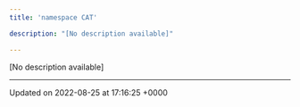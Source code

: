 ```yaml
---
title: 'namespace CAT'

description: "[No description available]"

---
```







[No description available]






-------------------------------

Updated on 2022-08-25 at 17:16:25 +0000